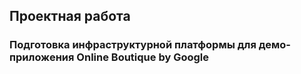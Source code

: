 ## Проектная работа
### Подготовка инфраструктурной платформы для демо-приложения Online Boutique by Google
